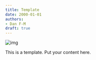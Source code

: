 ```yaml
---
title: Template
date: 2000-01-01
authors:
- Dan F-M
draft: true
---
```


![img](/fig/2000-01-01.jpg)

This is a template. Put your content here. 
